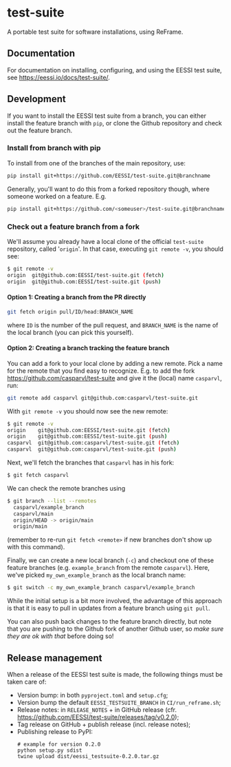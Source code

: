 # test-suite

A portable test suite for software installations, using ReFrame.

## Documentation

For documentation on installing, configuring, and using the EESSI test suite, see https://eessi.io/docs/test-suite/.

## Development

If you want to install the EESSI test suite from a branch, you can either
install the feature branch with `pip`, or clone the Github repository and check
out the feature branch.

### Install from branch with pip

To install from one of the branches of the main repository, use:

```bash
pip install git+https://github.com/EESSI/test-suite.git@branchname
```

Generally, you'll want to do this from a forked repository though, where
someone worked on a feature. E.g.

```bash
pip install git+https://github.com/<someuser>/test-suite.git@branchname
```

### Check out a feature branch from a fork

We'll assume you already have a local clone of the official `test-suite`
repository, called '`origin`'. In that case, executing `git remote -v`, you
should see:

```bash
$ git remote -v
origin  git@github.com:EESSI/test-suite.git (fetch)
origin  git@github.com:EESSI/test-suite.git (push)
```

#### Option 1: Creating a branch from the PR directly

```bash
git fetch origin pull/ID/head:BRANCH_NAME
```
where `ID` is the number of the pull request, and `BRANCH_NAME` is the name of the local branch (you can pick this yourself).

#### Option 2: Creating a branch tracking the feature branch

You can add a fork to your local clone by adding a new remote. Pick a name for
the remote that you find easy to recognize. E.g. to add the fork
https://github.com/casparvl/test-suite and give it the (local) name `casparvl`,
run:

```bash
git remote add casparvl git@github.com:casparvl/test-suite.git
```

With `git remote -v` you should now see the new remote:

```bash
$ git remote -v
origin    git@github.com:EESSI/test-suite.git (fetch)
origin    git@github.com:EESSI/test-suite.git (push)
casparvl  git@github.com:casparvl/test-suite.git (fetch)
casparvl  git@github.com:casparvl/test-suite.git (push)
```

Next, we'll fetch the branches that `casparvl` has in his fork:

```bash
$ git fetch casparvl
```

We can check the remote branches using
```bash
$ git branch --list --remotes
  casparvl/example_branch
  casparvl/main
  origin/HEAD -> origin/main
  origin/main
```

(remember to re-run `git fetch <remote>` if new branches don't show up with
this command).

Finally, we can create a new local branch (`-c`) and checkout one of these
feature branches (e.g. `example_branch` from the remote `casparvl`). Here, we've
picked `my_own_example_branch` as the local branch name:
```bash
$ git switch -c my_own_example_branch casparvl/example_branch
```

While the initial setup is a bit more involved, the advantage of this approach
is that it is easy to pull in updates from a feature branch using `git pull`.

You can also push back changes to the feature branch directly, but note that
you are pushing to the Github fork of another Github user, so _make sure they
are ok with that_ before doing so!

## Release management

When a release of the EESSI test suite is made, the following things must be taken care of:

- Version bump: in both `pyproject.toml` and `setup.cfg`;
- Version bump the default `EESSI_TESTSUITE_BRANCH` in `CI/run_reframe.sh`;
- Release notes: in `RELEASE_NOTES` + in GitHub release (cfr. https://github.com/EESSI/test-suite/releases/tag/v0.2.0);
- Tag release on GitHub + publish release (incl. release notes);
- Publishing release to PyPI:
  ```
  # example for version 0.2.0
  python setup.py sdist
  twine upload dist/eessi_testsuite-0.2.0.tar.gz
  ```
